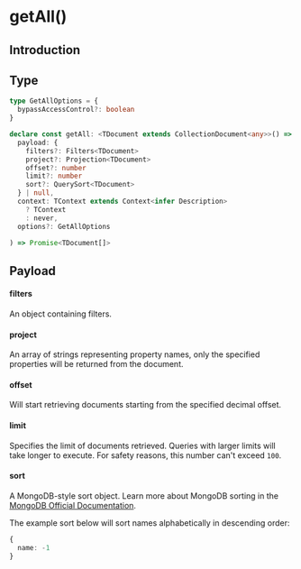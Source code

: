 # getAll()

## Introduction

## Type

```typescript
type GetAllOptions = {
  bypassAccessControl?: boolean
}

declare const getAll: <TDocument extends CollectionDocument<any>>() => <TContext>(
  payload: {
    filters?: Filters<TDocument>
    project?: Projection<TDocument>
    offset?: number
    limit?: number
    sort?: QuerySort<TDocument>
  } | null,
  context: TContext extends Context<infer Description>
    ? TContext
    : never,
  options?: GetAllOptions

) => Promise<TDocument[]>
```

## Payload

#### filters <Badge type="tip" text="Filters<TDocument>" />

An object containing filters.

#### project <Badge type="tip" text="Projection<TDocument>" />

An array of strings representing property names, only the specified properties will be returned from the document.

#### offset <Badge type="tip" text="number" />

Will start retrieving documents starting from the specified decimal offset.

#### limit <Badge type="tip" text="number" />

Specifies the limit of documents retrieved. Queries with larger limits will take longer to execute. For safety reasons, this number can't exceed `100`.

#### sort <Badge type="tip" text="QuerySort<TDocument>" />

A MongoDB-style sort object. Learn more about MongoDB sorting in the [MongoDB Official Documentation](https://www.mongodb.com/docs/manual/reference/operator/aggregation/sort/).

The example sort below will sort names alphabetically in descending order:

```typescript
{
  name: -1
}
```
